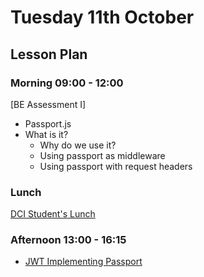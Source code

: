 # Tuesday 11th October

## Lesson Plan

### Morning 09:00 - 12:00

[BE Assessment I]

+ Passport.js
+ What is it?
  + Why do we use it?
  + Using passport as middleware
  + Using passport with request headers

### Lunch

[DCI Student's Lunch](https://u7682628.ct.sendgrid.net/ls/click?upn=jEzVW1iH2WaAap8OZBWRI2I5tx4cuBe4-2FKiDjB7NLQ0ee397igW1x8P40U3YXZduwTv7Z77HfkFu3G0Jgz9qqy3r0ZPVMVmDMo5bt5lAWtk-3DlQL__uxhLs7zVtJGWxOgVjVrQ9Ez4FQ1dftVfQGSr6X7estvX-2F5XbPylUlfSQsnBIHRRrAHR57-2FcCjw9I8KfBeZ336-2FJv3asd48hPQ1Ro5c1O3fVEPfa1DNSuWg-2FVq-2FfEEPyJsH-2FqjHQWKsRKDdxvzD4AUQHAt-2BGVmkekFg28CUeEpuo96da6Nc2vfEkUMTwxyND2tG9wpmYXdyvc6TEu23aEv7-2BcA4iPfKPDPG-2BgWfya-2B-2BAuVBeOO5-2FW9pcR5Ni3V3aLr20ViPjQyVZzqz6hJLvv8op3YAG1nLiSggcGjMtIKpwruo2Yx90xUB3344qp-2FeUKqyO28puaiXWXTKP4jj7ivAqLix-2F0hzR2hD7ATkkQxigwNIzwtB5-2FFjIPbeOvVjp-2B)

### Afternoon 13:00 - 16:15

+ [JWT Implementing Passport](https://github.com/GillesDCI/jwt-passport-assignment)
